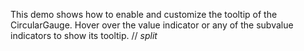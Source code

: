 This demo shows how to&nbsp;enable and customize the tooltip of&nbsp;the CircularGauge. Hover over the value indicator or&nbsp;any of&nbsp;the subvalue indicators to&nbsp;show its tooltip.
// _split_